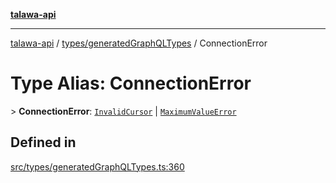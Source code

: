 [**talawa-api**](../../../README.md)

***

[talawa-api](../../../modules.md) / [types/generatedGraphQLTypes](../README.md) / ConnectionError

# Type Alias: ConnectionError

\> **ConnectionError**: [`InvalidCursor`](InvalidCursor.md) \| [`MaximumValueError`](MaximumValueError.md)

## Defined in

[src/types/generatedGraphQLTypes.ts:360](https://github.com/PalisadoesFoundation/talawa-api/blob/4b5c74fd36bcfc2e36f3a06b67d517e865c188be/src/types/generatedGraphQLTypes.ts#L360)
